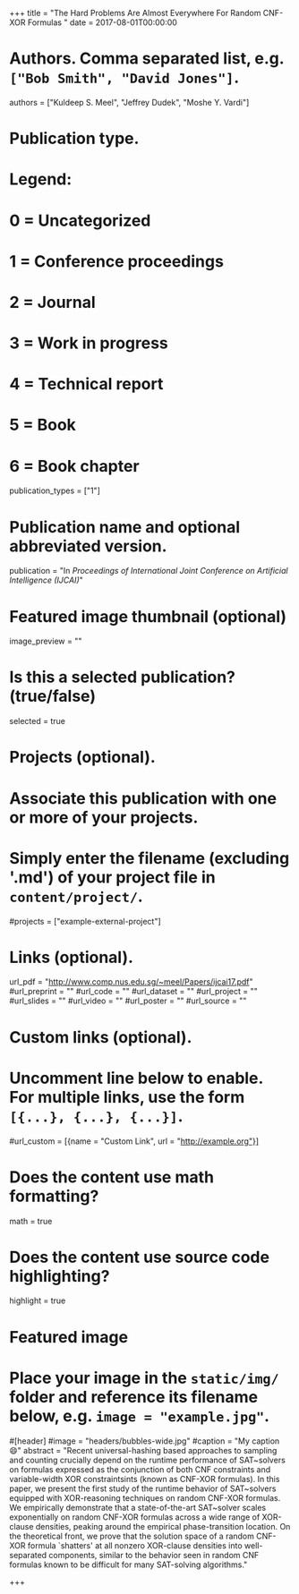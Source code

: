 +++
title = "The Hard Problems Are Almost Everywhere For Random CNF-XOR Formulas  "
date = 2017-08-01T00:00:00

# Authors. Comma separated list, e.g. `["Bob Smith", "David Jones"]`.
authors = ["Kuldeep S. Meel", "Jeffrey Dudek", "Moshe Y. Vardi"]

# Publication type.
# Legend:
# 0 = Uncategorized
# 1 = Conference proceedings
# 2 = Journal
# 3 = Work in progress
# 4 = Technical report
# 5 = Book
# 6 = Book chapter
publication_types = ["1"]

# Publication name and optional abbreviated version.
publication = "In *Proceedings of International Joint Conference on Artificial Intelligence (IJCAI)*"


# Featured image thumbnail (optional)
image_preview = ""

# Is this a selected publication? (true/false)
selected = true

# Projects (optional).
#   Associate this publication with one or more of your projects.
#   Simply enter the filename (excluding '.md') of your project file in `content/project/`.
#projects = ["example-external-project"]


# Links (optional).
url_pdf = "http://www.comp.nus.edu.sg/~meel/Papers/ijcai17.pdf"
#url_preprint = ""
#url_code = ""
#url_dataset = ""
#url_project = ""
#url_slides = ""
#url_video = ""
#url_poster = ""
#url_source = ""

# Custom links (optional).
#   Uncomment line below to enable. For multiple links, use the form `[{...}, {...}, {...}]`.
#url_custom = [{name = "Custom Link", url = "http://example.org"}]

# Does the content use math formatting?
math = true

# Does the content use source code highlighting?
highlight = true

# Featured image
# Place your image in the `static/img/` folder and reference its filename below, e.g. `image = "example.jpg"`.
#[header]
#image = "headers/bubbles-wide.jpg"
#caption = "My caption :smile:"
abstract = "Recent universal-hashing based approaches to sampling and counting crucially depend on the runtime performance of SAT~solvers on formulas expressed as the conjunction of both CNF constraints and variable-width XOR constraintsints (known as CNF-XOR formulas). In this paper, we present the first study of the runtime behavior of SAT~solvers equipped with XOR-reasoning techniques on random CNF-XOR formulas. We empirically demonstrate that a state-of-the-art SAT~solver scales exponentially on random CNF-XOR formulas across a wide range of XOR-clause densities, peaking around the empirical phase-transition location. On the theoretical front, we prove that the solution space of a random CNF-XOR formula `shatters' at all nonzero XOR-clause densities into well-separated components, similar to the behavior seen in random CNF formulas known to be difficult for many SAT-solving algorithms."

+++
